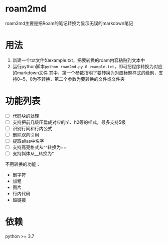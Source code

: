 # roam2md
roam2md主要是把Roam的笔记转换为显示无误的markdown笔记

# 用法
1. 新建一个txt文件如example.txt，把要转换的roam内容粘贴到文本中
2. 运行python脚本`python roam2md.py 0 example.txt`，即可把程序转换为对应的markdown文件
其中，第一个参数指明了要转换为对应标题样式的级别，支持0~5，0为不转换，第二个参数为要转换的文件或文件夹

# 功能列表
* [ ] 代码块的处理
* [ ] 支持把前几级压扁成对应的h1、h2等的样式，最多支持5级
* [ ] 识别行间和行内公式
* [ ] 删除双向引用
* [ ] 提取alias中名字
* [ ] 支持高亮格式从^^转换为==
* [ ] 支持斜体从__转换为*

不用转换的功能：
* 删字符
* 加粗
* 图片
* 行内代码
* 超链接

# 依赖
python >= 3.7